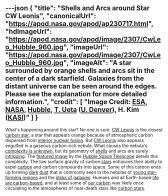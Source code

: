 ---json
{
  "title": "Shells and Arcs around Star CW Leonis",
  "canonicalUrl": "https://apod.nasa.gov/apod/ap230717.html",
  "hdImageUrl": "https://apod.nasa.gov/apod/image/2307/CwLeo_Hubble_960.jpg",
  "imageUrl": "https://apod.nasa.gov/apod/image/2307/CwLeo_Hubble_960.jpg",
  "imageAlt": "A star surrounded by orange shells and arcs sit in the center of a dark starfield. Galaxies from the distant universe can be seen around the edges. Please see the explanation for more detailed information.",
  "credit": [
    "Image Credit: [ESA](https://www.esa.int/), [NASA](https://www.nasa.gov/), [Hubble](https://esahubble.org/), [T. Ueta](https://science.du.edu/about/faculty-directory/toshiya-ueta) ([U. Denver](https://science.du.edu/)), H. Kim ([KASI](https://www.kasi.re.kr/))"
  ]
}
---

What's happening around this star? No one is sure. [CW Leonis](https://en.wikipedia.org/wiki/CW_Leonis) is the closest [carbon star](https://en.wikipedia.org/wiki/Carbon_star), a star that appears orange because of atmospheric carbon dispersed from [interior nuclear fusion](https://en.wikipedia.org/wiki/Carbon#Formation_in_stars). But [CW Leonis](https://youtu.be/KstINjrRovE) also appears engulfed in a gaseous carbon-rich nebula. What causes the nebula's [complexity is unknown](https://ui.adsabs.harvard.edu/abs/2015EAS....71...87W/abstract), but its geometry of [shells](https://apod.nasa.gov/apod/ap221013.html) and arcs are surely [intriguing](https://www.intermountainpet.com/hubfs/Blog_Images/Dogs-tilting-their-heads.jpg). The [featured image](https://hubblesite.org/contents/media/images/2021/059/01FJW7YS4R5WJNFY1H3VTF56EZ) by the [Hubble Space Telescope](https://www.nasa.gov/mission_pages/hubble/about) details this complexity. The low surface gravity of carbon [stars](https://spaceplace.nasa.gov/sun-compare/) enhances their ability to expel [carbon](https://periodic.lanl.gov/6.shtml) and carbon compounds into space. Some of this carbon ends up forming [dark](https://apod.nasa.gov/apod/ap230129.html) [dust](https://astronomy.swin.edu.au/cosmos/d/Dust+Grain) that is commonly seen in the nebulas of [young star-forming regions](https://apod.nasa.gov/apod/ap230110.html) and the [disks of galaxies](https://apod.nasa.gov/apod/ap120311.html). Humans and all Earth-based [life are carbon-based](https://astrobiology.com/2016/09/where-did-carbon-come-from-for-life-on-earth.html), and at least some of [our carbon](https://apod.nasa.gov/apod/ap230108.html) was likely once circulating in the atmospheres of near-death stars like [carbon stars](https://skyandtelescope.org/astronomy-blogs/carbon-stars-will-make-see-red1203201401/).
